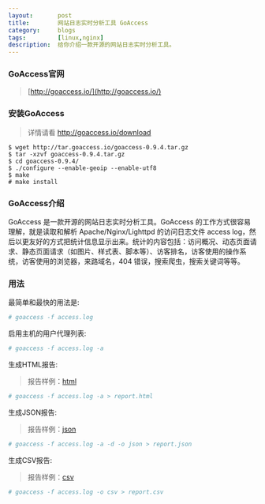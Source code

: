 ```yaml
---
layout:       post
title:        网站日志实时分析工具 GoAccess
category:     blogs
tags:         [linux,nginx]
description:  给你介绍一款开源的网站日志实时分析工具。
---
```


### GoAccess官网

> [http://goaccess.io/](http://goaccess.io/)

### 安装GoAccess

> 详情请看
> http://goaccess.io/download

```
$ wget http://tar.goaccess.io/goaccess-0.9.4.tar.gz
$ tar -xzvf goaccess-0.9.4.tar.gz
$ cd goaccess-0.9.4/
$ ./configure --enable-geoip --enable-utf8
$ make
# make install
```

### GoAccess介绍

GoAccess 是一款开源的网站日志实时分析工具。GoAccess 的工作方式很容易理解，就是读取和解析 Apache/Nginx/Lighttpd 的访问日志文件 access log，然后以更友好的方式把统计信息显示出来。统计的内容包括：访问概况、动态页面请求、静态页面请求（如图片、样式表、脚本等）、访客排名，访客使用的操作系统，访客使用的浏览器，来路域名，404 错误，搜索爬虫，搜索关键词等等。

### 用法

最简单和最快的用法是:

```sh
# goaccess -f access.log
```

启用主机的用户代理列表:

```sh
# goaccess -f access.log -a
```

生成HTML报告:

> 报告样例：[html](http://goaccess.io/goaccess_html_report.html?1410179475)

```sh
# goaccess -f access.log -a > report.html
```

生成JSON报告:

> 报告样例：[json](http://goaccess.io/goaccess_json_report.json?201509070000)

```sh
# goaccess -f access.log -a -d -o json > report.json
```

生成CSV报告:

> 报告样例：[csv](http://goaccess.io/goaccess_csv_report.csv?201509070000)

```sh
# goaccess -f access.log -o csv > report.csv
```
